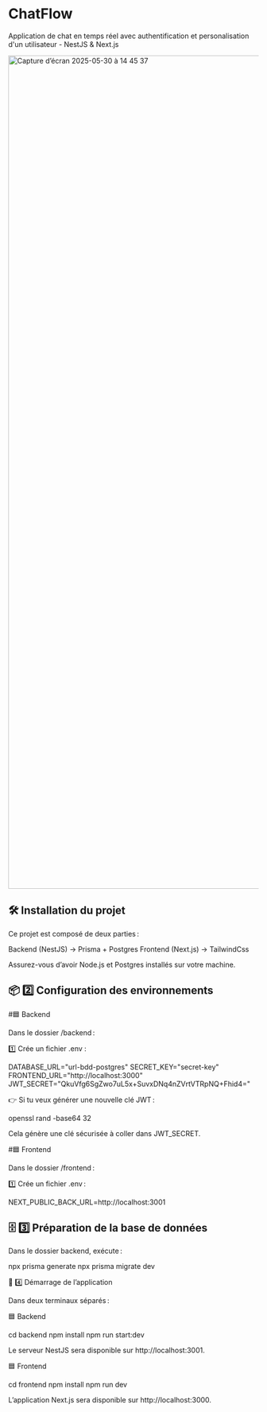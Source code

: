 # ChatFlow
Application de chat en temps réel avec authentification et personalisation d'un utilisateur - NestJS &amp; Next.js

<img width="1677" alt="Capture d’écran 2025-05-30 à 14 45 37" src="https://github.com/user-attachments/assets/91d27128-db2b-4092-bbaf-f1379feba683" />


## 🛠️ Installation du projet
Ce projet est composé de deux parties :

Backend (NestJS) -> Prisma + Postgres 
Frontend (Next.js) -> TailwindCss

Assurez-vous d’avoir Node.js et Postgres installés sur votre machine.

## 📦 2️⃣ Configuration des environnements
#🟦 Backend

Dans le dossier /backend :

1️⃣ Crée un fichier .env :

DATABASE_URL="url-bdd-postgres"
SECRET_KEY="secret-key"
FRONTEND_URL="http://localhost:3000"
JWT_SECRET="QkuVfg6SgZwo7uL5x+SuvxDNq4nZVrtVTRpNQ+Fhid4="

👉 Si tu veux générer une nouvelle clé JWT :

openssl rand -base64 32

Cela génère une clé sécurisée à coller dans JWT_SECRET.

#🟦 Frontend

Dans le dossier /frontend :

1️⃣ Crée un fichier .env :

NEXT_PUBLIC_BACK_URL=http://localhost:3001

## 🗄️ 3️⃣ Préparation de la base de données

Dans le dossier backend, exécute :

npx prisma generate
npx prisma migrate dev

🚀 4️⃣ Démarrage de l’application

Dans deux terminaux séparés :

🟦 Backend

cd backend
npm install
npm run start:dev

Le serveur NestJS sera disponible sur http://localhost:3001.

🟦 Frontend

cd frontend
npm install
npm run dev

L’application Next.js sera disponible sur http://localhost:3000.
